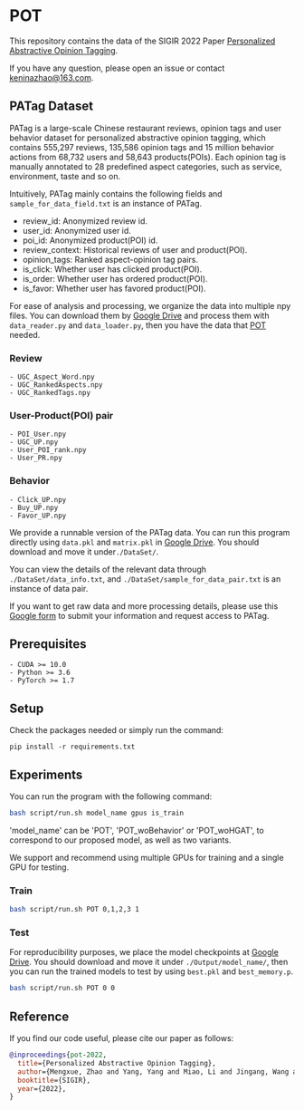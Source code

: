 # POT

This repository contains the data of the SIGIR 2022 Paper [Personalized Abstractive Opinion Tagging](https://github.com/MengxueZhao/POT).

If you have any question, please open an issue or contact <keninazhao@163.com>.

## PATag Dataset 

PATag is a large-scale Chinese restaurant reviews, opinion tags and user behavior dataset for personalized abstractive opinion tagging, which contains 555,297 reviews, 135,586 opinion tags and 15 million behavior actions from 68,732 users and 58,643 products(POIs). Each opinion tag is manually annotated to 28 predefined aspect categories, such as service, environment, taste and so on.

Intuitively, PATag mainly contains the following fields and `sample_for_data_field.txt` is an instance of PATag.
- review_id: Anonymized review id.
- user_id: Anonymized user id.
- poi_id: Anonymized product(POI) id.
- review_context: Historical reviews of user and product(POI). 
- opinion_tags: Ranked aspect-opinion tag pairs.
- is_click: Whether user has clicked product(POI).
- is_order: Whether user has ordered product(POI).
- is_favor: Whether user has favored product(POI).


For ease of analysis and processing, we organize the data into multiple npy files. You can download them by [Google Drive](https://drive.google.com/drive/folders/1ST6maKXhkab6bEuPdJtgRbPg2IjXaiDz?usp=sharing) and process them with `data_reader.py` and `data_loader.py`, then you have the data that [POT](https://github.com/MengxueZhao/POT) needed.


### Review
```console
- UGC_Aspect_Word.npy 
- UGC_RankedAspects.npy
- UGC_RankedTags.npy
```

### User-Product(POI) pair
```console
- POI_User.npy 
- UGC_UP.npy
- User_POI_rank.npy 
- User_PR.npy
```

### Behavior
```console
- Click_UP.npy
- Buy_UP.npy
- Favor_UP.npy
```




We provide a runnable version of the PATag data. You can run this program directly using `data.pkl` and `matrix.pkl` in [Google Drive](https://drive.google.com/drive/folders/1ST6maKXhkab6bEuPdJtgRbPg2IjXaiDz?usp=sharing). You should download and move it under`./DataSet/`. 


You can view the details of the relevant data through `./DataSet/data_info.txt`, and `./DataSet/sample_for_data_pair.txt` is an instance of data pair.

If you want to get raw data and more processing details, please use this [Google form](https://docs.google.com/forms/d/e/1FAIpQLSc-SkZnd2rJqjSkPYOvi5ShvCHlbnYA8viS6459yEy27dPdYQ/viewform?usp=sf_link) to submit your information and request access to PATag.

## Prerequisites
```console
- CUDA >= 10.0
- Python >= 3.6
- PyTorch >= 1.7
```

## Setup
Check the packages needed or simply run the command:
```console
pip install -r requirements.txt
```

## Experiments
You can run the program with the following command: 
```bash
bash script/run.sh model_name gpus is_train
```

'model_name' can be 'POT', 'POT_woBehavior' or 'POT_woHGAT', to correspond to our proposed model, as well as two variants.

We support and recommend using multiple GPUs for training and a single GPU for testing.

### Train
```bash
bash script/run.sh POT 0,1,2,3 1
```

### Test
For reproducibility purposes, we place the model checkpoints at [Google Drive](https://drive.google.com/drive/folders/1ggxkJCFDW30gyZG4tXv5ecU0CNPr-0ko?usp=sharing). You should download and move it under `./Output/model_name/`, then you can run the trained models to test by using `best.pkl` and `best_memory.p`.

```bash
bash script/run.sh POT 0 0
```

## Reference
If you find our code useful, please cite our paper as follows:
```bibtex
@inproceedings{pot-2022,
  title={Personalized Abstractive Opinion Tagging},
  author={Mengxue, Zhao and Yang, Yang and Miao, Li and Jingang, Wang and Wei, Wu and Pengjie, Ren and de Rijke, Maarten and Zhaochun, Ren},
  booktitle={SIGIR},
  year={2022},
}
```
